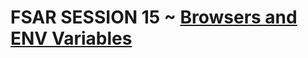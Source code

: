 # FSAR SESSION 15 ~ [Browsers and ENV Variables](https://fullstackautomationwithruby.com/Browsers-and-ENV-Variables)
